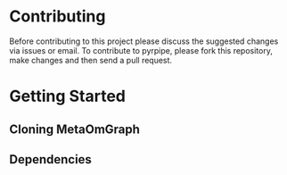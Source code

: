 # Contributing

Before contributing to this project please discuss the suggested changes via issues or email.
To contribute to pyrpipe, please fork this repository, make changes and then send a pull request.

# Getting Started

## Cloning MetaOmGraph


## Dependencies

